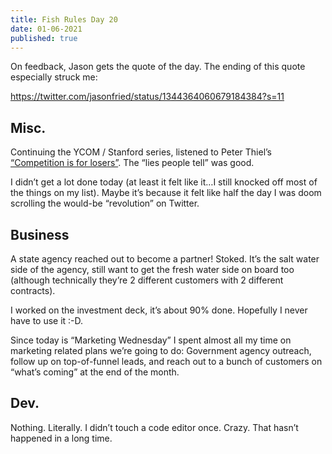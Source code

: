 ```yaml
---
title: Fish Rules Day 20
date: 01-06-2021
published: true
---
```


On feedback, Jason gets the quote of the day.  The ending of this quote especially struck me:

https://twitter.com/jasonfried/status/1344364060679184384?s=11

## Misc.

Continuing the YCOM / Stanford series, listened to Peter Thiel’s [“Competition is for losers”][1].  The “lies people tell” was good.

I didn’t get a lot done today (at least it felt like it…I still knocked off most of the things on my list).  Maybe it’s because it felt like half the day I was doom scrolling the would-be “revolution” on Twitter.

## Business

A state agency reached out to become a partner!  Stoked.  It’s the salt water side of the agency, still want to get the fresh water side on board too (although technically they’re 2 different customers with 2 different contracts).

I worked on the investment deck, it’s about 90% done.  Hopefully I never have to use it :-D.

Since today is “Marketing Wednesday” I spent almost all my time on marketing related plans we’re going to do: Government agency outreach, follow up on top-of-funnel leads, and reach out to a bunch of customers on “what’s coming” at the end of the month.

## Dev.

Nothing.  Literally.  I didn’t touch a code editor once.  Crazy.     That hasn’t happened in a long time.

[1]:	https://www.youtube.com/watch?v=5_0dVHMpJlo&feature=emb_title&ab_channel=HowtoStartaStartup